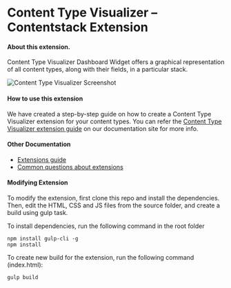 # Content Type Visualizer – Contentstack Extension 

#### About this extension.
Content Type Visualizer Dashboard Widget offers a graphical representation of all content types, along with their fields, in a particular stack.

![Content Type Visualizer Screenshot](https://images.contentstack.io/v3/assets/blt83726f918894d893/bltae909a9786341bbf/5f394a3ddb5c28785b6f048d/content-type-visualizer.png)


#### How to use this extension
We have created a step-by-step guide on how to create a Content Type Visualizer extension for your content types. You can refer the [Content Type Visualizer extension guide]()  on our documentation site for more info. 


#### Other Documentation
- [Extensions guide](https://www.contentstack.com/docs/guide/extensions)
- [Common questions about extensions](https://www.contentstack.com/docs/faqs#extensions)


#### Modifying Extension

To modify the extension, first clone this repo and install the dependencies. Then, edit the HTML, CSS and JS files from the source folder, and create a build using gulp task.

To install dependencies, run the following command in the root folder
```
npm install gulp-cli -g
npm install
```
To create new build for the extension, run the following command (index.html):

    gulp build

